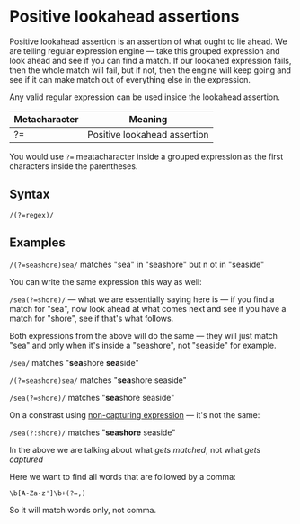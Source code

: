 # Positive lookahead assertions

Positive lookahead assertion is an assertion of what ought to lie ahead. We are telling regular expression engine — take this grouped expression and look ahead and see if you can find a match. If our lookahed expression fails, then the whole match will fail, but if not, then the engine will keep going and see if it can make match out of everything else in the expression.

Any valid regular expression can be used inside the lookahead assertion.

Metacharacter | Meaning
-|-
?= | Positive lookahead assertion

You would use `?=` meatacharacter inside a grouped expression as the first characters inside the parentheses.

## Syntax

`/(?=regex)/`

## Examples

`/(?=seashore)sea/` matches "sea" in "seashore" but n ot in "seaside"

You can write the same expression this way as well:

`/sea(?=shore)/` — what we are essentially saying here is — if you find a match for "sea", now look ahead at what comes next  and see if you have a match for "shore", see if that's what follows.

Both expressions from the above will do the same — they will just match "sea" and only when it's inside a "seashore", not "seaside" for example.

`/sea/` matches "**sea**shore **sea**side"

`/(?=seashore)sea/` matches "**sea**shore seaside"

`/sea(?=shore)/` matches "**sea**shore seaside"

On a constrast using [non-capturing expression](non-capturing.md) — it's not the same:

`/sea(?:shore)/` matches "**seashore** seaside"

In the above we are talking about what *gets matched*, not what *gets captured*

Here we want to find all words that are followed by a comma:

`\b[A-Za-z']\b+(?=,)`

So it will match words only, not comma.
